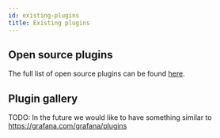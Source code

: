 ```yaml
---
id: existing-plugins
title: Existing plugins
---
```


## Open source plugins

The full list of open source plugins can be found
[here](https://github.com/spotify/backstage/tree/master/plugins).

## Plugin gallery

TODO: In the future we would like to have something similar to
https://grafana.com/grafana/plugins
